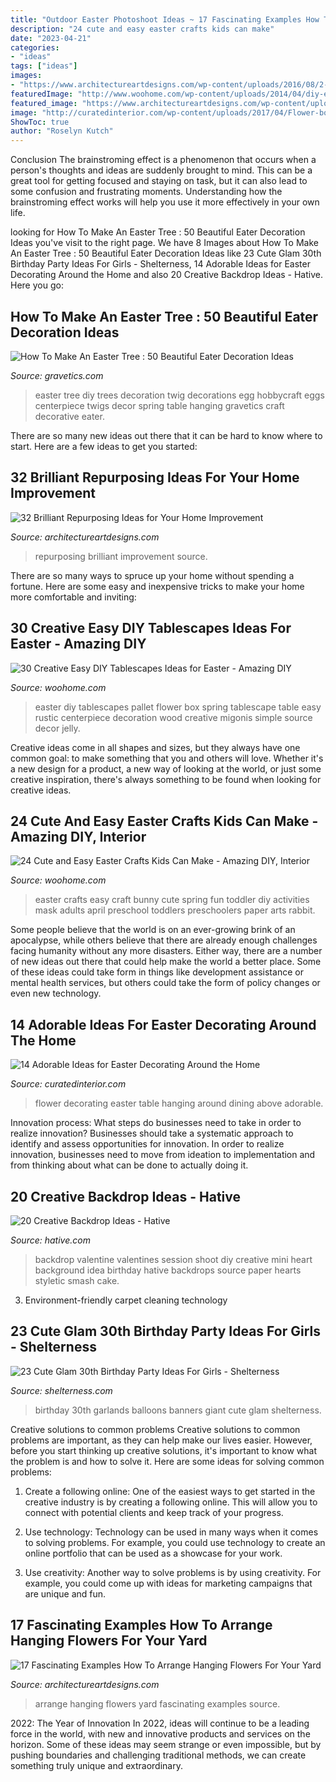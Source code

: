 ```yaml
---
title: "Outdoor Easter Photoshoot Ideas ~ 17 Fascinating Examples How To Arrange Hanging Flowers For Your Yard"
description: "24 cute and easy easter crafts kids can make"
date: "2023-04-21"
categories:
- "ideas"
tags: ["ideas"]
images:
- "https://www.architectureartdesigns.com/wp-content/uploads/2016/08/2-43.jpg"
featuredImage: "http://www.woohome.com/wp-content/uploads/2014/04/diy-easter-Tablescapes-4.jpg"
featured_image: "https://www.architectureartdesigns.com/wp-content/uploads/2016/08/2-43.jpg"
image: "http://curatedinterior.com/wp-content/uploads/2017/04/Flower-box-hanging-upside-down-above-dining-table.jpg"
ShowToc: true
author: "Roselyn Kutch"
---
```



Conclusion
The brainstroming effect is a phenomenon that occurs when a person's thoughts and ideas are suddenly brought to mind. This can be a great tool for getting focused and staying on task, but it can also lead to some confusion and frustrating moments. Understanding how the brainstroming effect works will help you use it more effectively in your own life.

	

		
looking for How To Make An Easter Tree : 50 Beautiful Eater Decoration Ideas you've visit to the right page. We have 8 Images about How To Make An Easter Tree : 50 Beautiful Eater Decoration Ideas like 23 Cute Glam 30th Birthday Party Ideas For Girls - Shelterness, 14 Adorable Ideas for Easter Decorating Around the Home and also 20 Creative Backdrop Ideas - Hative. Here you go:
		
    
## How To Make An Easter Tree : 50 Beautiful Eater Decoration Ideas

<img loading=lazy src="https://www.gravetics.com/wp-content/uploads/2018/02/Easter-white-tree.jpg" onerror="this.onerror=null;this.src='https://tse3.mm.bing.net/th?id=OIP.Ijzlk0yoL0utANKsTTzTsAHaLH&amp;pid=15.1';" alt="How To Make An Easter Tree : 50 Beautiful Eater Decoration Ideas">

_Source: gravetics.com_

>easter tree diy trees decoration twig decorations egg hobbycraft eggs centerpiece twigs decor spring table hanging gravetics craft decorative eater. 

	

There are so many new ideas out there that it can be hard to know where to start. Here are a few ideas to get you started: 

    
## 32 Brilliant Repurposing Ideas For Your Home Improvement

<img loading=lazy src="https://www.architectureartdesigns.com/wp-content/uploads/2013/09/2510.jpg" onerror="this.onerror=null;this.src='https://tse4.mm.bing.net/th?id=OIP.Ri2Vlgj0XWRH1viQQV1-CgHaKB&amp;pid=15.1';" alt="32 Brilliant Repurposing Ideas for Your Home Improvement">

_Source: architectureartdesigns.com_

>repurposing brilliant improvement source. 

	

There are so many ways to spruce up your home without spending a fortune. Here are some easy and inexpensive tricks to make your home more comfortable and inviting:

    
## 30 Creative Easy DIY Tablescapes Ideas For Easter - Amazing DIY

<img loading=lazy src="http://www.woohome.com/wp-content/uploads/2014/04/diy-easter-Tablescapes-4.jpg" onerror="this.onerror=null;this.src='https://tse3.mm.bing.net/th?id=OIP.5ipwIpC2gcWLkwMoIzL4hAHaLG&amp;pid=15.1';" alt="30 Creative Easy DIY Tablescapes Ideas for Easter - Amazing DIY">

_Source: woohome.com_

>easter diy tablescapes pallet flower box spring tablescape table easy rustic centerpiece decoration wood creative migonis simple source decor jelly. 

	

Creative ideas come in all shapes and sizes, but they always have one common goal: to make something that you and others will love. Whether it's a new design for a product, a new way of looking at the world, or just some creative inspiration, there's always something to be found when looking for creative ideas.

    
## 24 Cute And Easy Easter Crafts Kids Can Make - Amazing DIY, Interior

<img loading=lazy src="http://www.woohome.com/wp-content/uploads/2014/04/Easter-Crafts-for-Kids-7.jpg" onerror="this.onerror=null;this.src='https://tse1.mm.bing.net/th?id=OIP.kRY8IV7Ds53ND63zSPrWmgHaJ6&amp;pid=15.1';" alt="24 Cute and Easy Easter Crafts Kids Can Make - Amazing DIY, Interior">

_Source: woohome.com_

>easter crafts easy craft bunny cute spring fun toddler diy activities mask adults april preschool toddlers preschoolers paper arts rabbit. 

	

Some people believe that the world is on an ever-growing brink of an apocalypse, while others believe that there are already enough challenges facing humanity without any more disasters. Either way, there are a number of new ideas out there that could help make the world a better place. Some of these ideas could take form in things like development assistance or mental health services, but others could take the form of policy changes or even new technology.

    
## 14 Adorable Ideas For Easter Decorating Around The Home

<img loading=lazy src="http://curatedinterior.com/wp-content/uploads/2017/04/Flower-box-hanging-upside-down-above-dining-table.jpg" onerror="this.onerror=null;this.src='https://tse2.mm.bing.net/th?id=OIP.fHRe2Ky8JbkJZ_2kc2k64QHaLH&amp;pid=15.1';" alt="14 Adorable Ideas for Easter Decorating Around the Home">

_Source: curatedinterior.com_

>flower decorating easter table hanging around dining above adorable. 

	

Innovation process: What steps do businesses need to take in order to realize innovation?
Businesses should take a systematic approach to identify and assess opportunities for innovation. In order to realize innovation, businesses need to move from ideation to implementation and from thinking about what can be done to actually doing it.

    
## 20 Creative Backdrop Ideas - Hative

<img loading=lazy src="https://hative.com/wp-content/uploads/2014/12/backdrop-ideas/10-creative-backdrop-ideas.jpg" onerror="this.onerror=null;this.src='https://tse3.mm.bing.net/th?id=OIP.uNUmSlDfdLBlWMhahRNitgHaLH&amp;pid=15.1';" alt="20 Creative Backdrop Ideas - Hative">

_Source: hative.com_

>backdrop valentine valentines session shoot diy creative mini heart background idea birthday hative backdrops source paper hearts styletic smash cake. 

	

3. Environment-friendly carpet cleaning technology 

    
## 23 Cute Glam 30th Birthday Party Ideas For Girls - Shelterness

<img loading=lazy src="https://i.shelterness.com/2017/02/04-giant-balloons-banners-and-garlands.jpg" onerror="this.onerror=null;this.src='https://tse2.mm.bing.net/th?id=OIP.uexFYFHb_cbRifhb0lJRcQHaJ4&amp;pid=15.1';" alt="23 Cute Glam 30th Birthday Party Ideas For Girls - Shelterness">

_Source: shelterness.com_

>birthday 30th garlands balloons banners giant cute glam shelterness. 

	

Creative solutions to common problems
Creative solutions to common problems are important, as they can help make our lives easier. However, before you start thinking up creative solutions, it's important to know what the problem is and how to solve it. Here are some ideas for solving common problems:
1. Create a following online: One of the easiest ways to get started in the creative industry is by creating a following online. This will allow you to connect with potential clients and keep track of your progress.

2. Use technology: Technology can be used in many ways when it comes to solving problems. For example, you could use technology to create an online portfolio that can be used as a showcase for your work.

3. Use creativity: Another way to solve problems is by using creativity. For example, you could come up with ideas for marketing campaigns that are unique and fun.

    
## 17 Fascinating Examples How To Arrange Hanging Flowers For Your Yard

<img loading=lazy src="https://www.architectureartdesigns.com/wp-content/uploads/2016/08/2-43.jpg" onerror="this.onerror=null;this.src='https://tse3.mm.bing.net/th?id=OIP.W9_4eHYBqHWw7N_60o4eAwDIEs&amp;pid=15.1';" alt="17 Fascinating Examples How To Arrange Hanging Flowers For Your Yard">

_Source: architectureartdesigns.com_

>arrange hanging flowers yard fascinating examples source. 

	

2022: The Year of Innovation
In 2022, ideas will continue to be a leading force in the world, with new and innovative products and services on the horizon. Some of these ideas may seem strange or even impossible, but by pushing boundaries and challenging traditional methods, we can create something truly unique and extraordinary.

